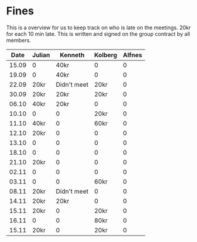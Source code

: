 # Fines

This is a overview for us to keep track on who is late on the meetings.
20kr for each 10 min late.
This is written and signed on the group contract by all members.

| Date  | Julian | Kenneth     | Kolberg | Alfnes |
| ----- | ------ | ----------- | ------- | ------ |
| 15.09 | 0      | 40kr        | 0       | 0      |
| 19.09 | 0      | 40kr        | 0       | 0      |
| 22.09 | 20kr   | Didn't meet | 20kr    | 0      |
| 30.09 | 20kr   | 20kr        | 20kr    | 0      |
| 06.10 | 40kr   | 20kr        | 0       | 0      |
| 10.10 | 0      | 0           | 20kr    | 0      |
| 11.10 | 40kr   | 0           | 60kr    | 0      |
| 12.10 | 20kr   | 0           | 0       | 0      |
| 13.10 | 0      | 0           | 0       | 0      |
| 18.10 | 0      | 0           | 0       | 0      |
| 21.10 | 20kr   | 0           | 0       | 0      |
| 02.11 | 0      | 0           | 0       | 0      |
| 03.11 | 0      | 0           | 60kr    | 0      |
| 08.11 | 20kr   | Didn't meet | 0       | 0      |
| 14.11 | 20kr   | 20kr        | 0       | 0      |
| 15.11 | 20kr   | 0           | 20kr    | 0      |
| 16.11 | 0      | 0           | 80kr    | 0      |
| 15.11 | 20kr   | 0           | 20kr    | 0      |
